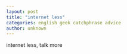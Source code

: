 ```yaml
---
layout: post
title: "internet less"
categories: english geek catchphrase advice
author: unknown
---
```


internet less, talk more

